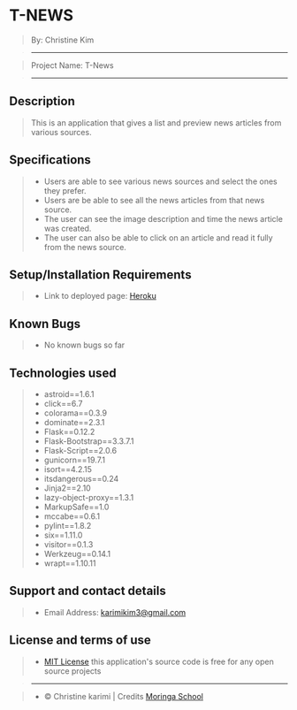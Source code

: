 # T-NEWS

> By: Christine Kim

> --------------------------------------------------------------------------------

> Project Name: T-News

> --------------------------------------------------------------------------------

## Description

> This is an application that gives a list and preview news articles from various sources.

## Specifications

   > - Users are able to see various news sources and select the ones they prefer.
   > - Users are be able to see all the news articles from that news source.
   > - The user can see the image description and time the news article was created.
   > - The user can also be able to click on an article and read it fully from the news source.


## Setup/Installation Requirements

> - Link to deployed page: [Heroku](https://T-News.herokuapp.com/)

## Known Bugs

> - No known bugs so far

## Technologies used

> - astroid==1.6.1
> - click==6.7
> - colorama==0.3.9
> - dominate==2.3.1
> - Flask==0.12.2
> - Flask-Bootstrap==3.3.7.1
> - Flask-Script==2.0.6
> - gunicorn==19.7.1
> - isort==4.2.15
> - itsdangerous==0.24
> - Jinja2==2.10
> - lazy-object-proxy==1.3.1
> - MarkupSafe==1.0
> - mccabe==0.6.1
> - pylint==1.8.2
> - six==1.11.0
> - visitor==0.1.3
> - Werkzeug==0.14.1
> - wrapt==1.10.11


## Support and contact details

> - Email Address: karimikim3@gmail.com

## License and terms of use

> - [MIT License](license) this application's source code is free for any open source projects

> --------------------------------------------------------------------------------

> - © Christine karimi | Credits [Moringa School](https://moringaschool.com/)
